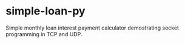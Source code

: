 # simple-loan-py
Simple monthly loan interest payment calculator demostrating socket programming in TCP and UDP.
